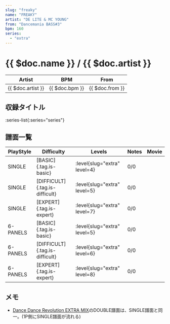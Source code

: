 ```yaml
---
slug: "freaky"
name: "FREAKY"
artist: "DE LITE & MC YOUNG"
from: "Dancemania BASS#3"
bpm: 160
series:
  - "extra"
---
```


# {{ $doc.name }} / {{ $doc.artist }}

|Artist|BPM|From|
|------|---|----|
|{{ $doc.artist }}|{{ $doc.bpm }}|{{ $doc.from }}|

## 収録タイトル

:series-list{:series="series"}

## 譜面一覧

|PlayStyle|Difficulty|Levels|Notes|Movie|
|---------|----------|------|-----|-----|
|SINGLE|[BASIC]{.tag.is-basic}|:level{slug="extra" level=4}|0/0||
|SINGLE|[DIFFICULT]{.tag.is-difficult}|:level{slug="extra" level=5}|0/0||
|SINGLE|[EXPERT]{.tag.is-expert}|:level{slug="extra" level=7}|0/0||
|6-PANELS|[BASIC]{.tag.is-basic}|:level{slug="extra" level=5}|0/0||
|6-PANELS|[DIFFICULT]{.tag.is-difficult}|:level{slug="extra" level=6}|0/0||
|6-PANELS|[EXPERT]{.tag.is-expert}|:level{slug="extra" level=8}|0/0||

## メモ

- [Dance Dance Revolution EXTRA MIX](/series/extra)のDOUBLE譜面は、SINGLE譜面と同一。(1P側にSINGLE譜面が流れる)
